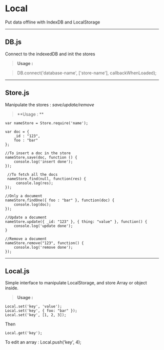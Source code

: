 Local
===================

Put data offline with IndexDB and LocalStorage


----------

DB.js
-------------

Connect to the indexedDB and init the stores

> **Usage :**

> DB.connect('database-name', ['store-name'], callbackWhenLoaded);

----------

Store.js
-------------------

Manipulate the stores : *save/update/remove*

> **Usage : **

	var nameStore = Store.require('name');
	
	var doc = {
		_id : "123",
		foo : "bar"
	}; 
	
	//To insert a doc in the store
	nameStore.save(doc, function () {
		console.log('insert done');
	});
	
	 //To fetch all the docs
	 nameStore.find(null, function(res) {
		 console.log(res);
	});
	
	//Only a document
	nameStore.findOne({ foo : "bar" }, function(doc) {
		console.log(doc);
	});
	
	//Update a document
	nameStore.update({ _id: "123" }, { thing: "value" }, function() {
		console.log('update done');
	}
	
	//Remove a document
	nameStore.remove("123", function() {
		console.log('remove done');
	});

----------


Local.js
-------------

Simple interface to manipulate LocalStorage, and store Array or object inside.

> **Usage :** 

    Local.set('key', 'value');
    Local.set('key', { foo: "bar" });
    Local.set('key', [1, 2, 3]);

Then

	Local.get('key');
To edit an array :
		Local.push('key', 4);
